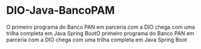 # DIO-Java-BancoPAM
O primeiro programa do Banco PAN em parceria com a DIO chega com uma trilha completa em Java Spring BootO primeiro programa do Banco PAN em parceria com a DIO chega com uma trilha completa em Java Spring Boot
